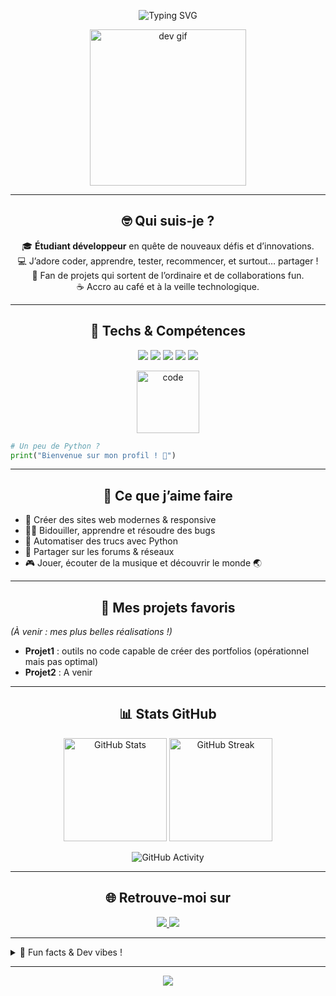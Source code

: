 <!-- Profil GitHub de Jerry-Lbk -->

<p align="center">
  <img src="https://readme-typing-svg.demolab.com?font=Fira+Code&pause=800&color=FF5E7E&background=00000000&center=true&vCenter=true&width=600&lines=Salut+!+Moi%2C+c'est+Jerry-Lbk+%F0%9F%91%8B;%E2%9A%99%EF%B8%8F+%C3%89tudiant+en+code+et+passionn%C3%A9+de+d%C3%A9veloppement;Toujours+curieux+et+pr%C3%AAt+%C3%A0+apprendre+!+%F0%9F%9A%80" alt="Typing SVG" />
</p>

<p align="center">
  <img src="https://media.giphy.com/media/du3J3cXyzhj75IOgvA/giphy.gif" width="250" alt="dev gif"/>
</p>

---

<h2 align="center">🤓 Qui suis-je ?</h2>

<div align="center">

🎓 <b>Étudiant développeur</b> en quête de nouveaux défis et d’innovations.  
💻 J’adore coder, apprendre, tester, recommencer, et surtout… partager !  
🚀 Fan de projets qui sortent de l’ordinaire et de collaborations fun.  
☕ Accro au café et à la veille technologique.

</div>

---

<h2 align="center">🔮 Techs & Compétences</h2>

<p align="center">
  <img src="https://img.shields.io/badge/HTML-F16529?style=for-the-badge&logo=html5&logoColor=white"/>
  <img src="https://img.shields.io/badge/CSS-2965F1?style=for-the-badge&logo=css3&logoColor=white"/>
  <img src="https://img.shields.io/badge/PHP-8993be?style=for-the-badge&logo=php&logoColor=white"/>
  <img src="https://img.shields.io/badge/C-00599C?style=for-the-badge&logo=c&logoColor=white"/>
  <img src="https://img.shields.io/badge/Python-FFD43B?style=for-the-badge&logo=python&logoColor=blue"/>
</p>

<p align="center">
  <img src="https://media.giphy.com/media/l1J3preURPiwjRPvG/giphy.gif" width="100" alt="code"/>
</p>

```python
# Un peu de Python ? 
print("Bienvenue sur mon profil ! 🚀")
```

---

<h2 align="center">🌟 Ce que j’aime faire</h2>

- 🎨 Créer des sites web modernes & responsive
- 🧑‍💻 Bidouiller, apprendre et résoudre des bugs
- 🤖 Automatiser des trucs avec Python
- 💬 Partager sur les forums & réseaux
- 🎮 Jouer, écouter de la musique et découvrir le monde 🌏

---

<h2 align="center">📂 Mes projets favoris</h2>

*(À venir : mes plus belles réalisations !)*

- **Projet1** : outils no code capable de créer des portfolios (opérationnel mais pas optimal)
- **Projet2** : A venir

---

<h2 align="center">📊 Stats GitHub</h2>

<p align="center">
  <img src="https://github-readme-stats.vercel.app/api?username=Jerry-Lbk&show_icons=true&theme=tokyonight&hide_border=true" alt="GitHub Stats" height="165"/>
  <img src="https://streak-stats.demolab.com/?user=Jerry-Lbk&theme=tokyonight&hide_border=true" alt="GitHub Streak" height="165"/>
</p>
<p align="center">
  <img src="https://github-readme-activity-graph.vercel.app/graph?username=Jerry-Lbk&theme=tokyo-night&hide_border=true" alt="GitHub Activity"/>
</p>

---

<h2 align="center">🌐 Retrouve-moi sur</h2>

<p align="center">
  <a href="https://www.linkedin.com/in/jerry-thenene-ba7ba634a" target="_blank">
    <img src="https://img.shields.io/badge/LinkedIn-0077B5?style=for-the-badge&logo=linkedin&logoColor=white"/>
  </a>
  <a href="mailto:thenenejerry@gmail.com">
    <img src="https://img.shields.io/badge/Email-D14836?style=for-the-badge&logo=gmail&logoColor=white"/>
  </a>
</p>

---

<details>
  <summary>🥤 Fun facts & Dev vibes !</summary>
  <ul>
    <li>Fan de <b>jeux vidéo</b> et d’anime 🎮</li>
    <li>Je rêve de faire le tour du monde </li>
    <li>Ma devise : <i>“Code, Café & Curiosité”</i> ☕</li>
    <li>Astuce du jour : <b>Ctrl + S</b> sauve des vies !</li>
  </ul>
  <img src="https://media.giphy.com/media/26tn33aiTi1jkl6H6/giphy.gif" width="120" alt="fun"/>
</details>

---

<p align="center">
  <img src="https://capsule-render.vercel.app/api?type=waving&color=gradient&height=120&section=footer"/>
</p>
